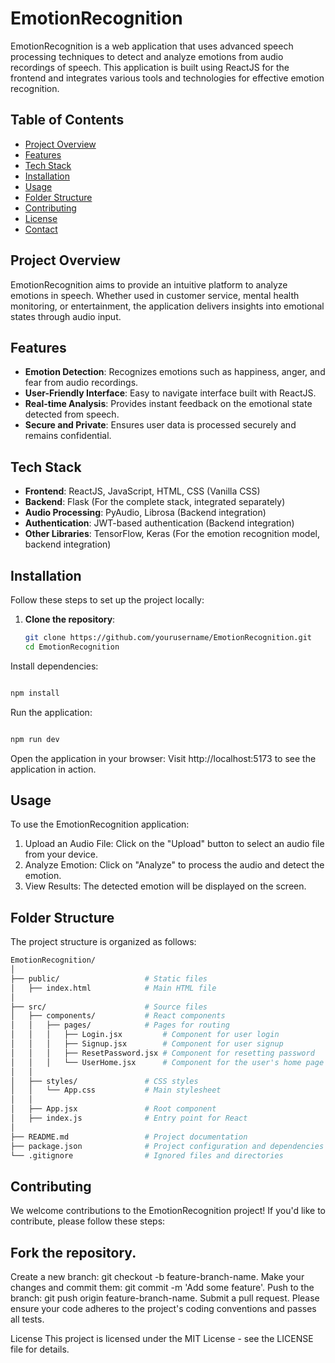 # EmotionRecognition

EmotionRecognition is a web application that uses advanced speech processing techniques to detect and analyze emotions from audio recordings of speech. This application is built using ReactJS for the frontend and integrates various tools and technologies for effective emotion recognition.

## Table of Contents

- [Project Overview](#project-overview)
- [Features](#features)
- [Tech Stack](#tech-stack)
- [Installation](#installation)
- [Usage](#usage)
- [Folder Structure](#folder-structure)
- [Contributing](#contributing)
- [License](#license)
- [Contact](#contact)

## Project Overview

EmotionRecognition aims to provide an intuitive platform to analyze emotions in speech. Whether used in customer service, mental health monitoring, or entertainment, the application delivers insights into emotional states through audio input.

## Features

- **Emotion Detection**: Recognizes emotions such as happiness, anger, and fear from audio recordings.
- **User-Friendly Interface**: Easy to navigate interface built with ReactJS.
- **Real-time Analysis**: Provides instant feedback on the emotional state detected from speech.
- **Secure and Private**: Ensures user data is processed securely and remains confidential.

## Tech Stack

- **Frontend**: ReactJS, JavaScript, HTML, CSS (Vanilla CSS)
- **Backend**: Flask (For the complete stack, integrated separately)
- **Audio Processing**: PyAudio, Librosa (Backend integration)
- **Authentication**: JWT-based authentication (Backend integration)
- **Other Libraries**: TensorFlow, Keras (For the emotion recognition model, backend integration)

## Installation

Follow these steps to set up the project locally:

1. **Clone the repository**:
   ```bash
   git clone https://github.com/yourusername/EmotionRecognition.git
   cd EmotionRecognition

Install dependencies:

```bash

npm install
```
Run the application:

```bash

npm run dev
```

Open the application in your browser: Visit http://localhost:5173 to see the application in action.

## Usage
To use the EmotionRecognition application:

1. Upload an Audio File: Click on the "Upload" button to select an audio file from your device.
2. Analyze Emotion: Click on "Analyze" to process the audio and detect the emotion.
3. View Results: The detected emotion will be displayed on the screen.

## Folder Structure
The project structure is organized as follows:

```bash
EmotionRecognition/
│
├── public/                   # Static files
│   ├── index.html            # Main HTML file
│
├── src/                      # Source files
│   ├── components/           # React components
│   │   ├── pages/            # Pages for routing
│   │   │   ├── Login.jsx         # Component for user login
│   │   │   ├── Signup.jsx        # Component for user signup
│   │   │   ├── ResetPassword.jsx # Component for resetting password
│   │   │   └── UserHome.jsx      # Component for the user's home page after login
│   │
│   ├── styles/               # CSS styles
│   │   └── App.css           # Main stylesheet
│   │
│   ├── App.jsx               # Root component
│   ├── index.js              # Entry point for React
│
├── README.md                 # Project documentation
├── package.json              # Project configuration and dependencies
└── .gitignore                # Ignored files and directories

```

## Contributing
We welcome contributions to the EmotionRecognition project! If you'd like to contribute, please follow these steps:

## Fork the repository.
Create a new branch: git checkout -b feature-branch-name.
Make your changes and commit them: git commit -m 'Add some feature'.
Push to the branch: git push origin feature-branch-name.
Submit a pull request.
Please ensure your code adheres to the project's coding conventions and passes all tests.

License
This project is licensed under the MIT License - see the LICENSE file for details.